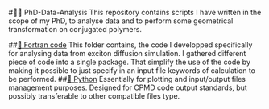 #👨‍🎓 PhD-Data-Analysis
This repository contains scripts I have written in the scope of my PhD, to analyse data and to perform some geometrical transformation on conjugated polymers.

##[📂 Fortran code](fortran/)
This folder contains, the code I developped specifically for analysing data from exciton diffusion simulation.
I gathered different piece of code into a single package.
That simplify the use of the code by making it possible to just specify in an input file keywords of calculation to be performed.
##[📂 Python](Python/)
Essentially for plotting and input/output files management purposes.
Designed for CPMD code output standards, but possibly transferable to other compatible files type.
